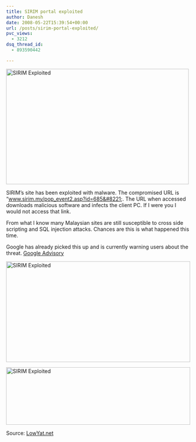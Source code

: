 ```yaml
---
title: SIRIM portal exploited
author: Danesh
date: 2008-05-22T15:39:54+00:00
url: /posts/sirim-portal-exploited/
pvc_views:
  - 3212
dsq_thread_id:
  - 893590442

---
```

[<img loading="lazy" class="alignnone size-full wp-image-583" title="SIRIM Exploited" src="/wp-content/uploads/2008/05/sirim-exploited1.png" alt="SIRIM Exploited" width="496" height="313" />][1]

SIRIM&#8217;s site has been exploited with malware. The compromised URL is &#8220;www.sirim.my/pop_event2.asp?id=685&#8221;. The URL when accessed downloads malicious software and infects the client PC. If I were you I would not access that link.

From what I know many Malaysian sites are still susceptible to cross side scripting and SQL injection attacks. Chances are this is what happened this time.

Google has already picked this up and is currently warning users about the threat. [Google Advisory][2]

[<img loading="lazy" class="alignnone size-full wp-image-584" title="SIRIM Exploited" src="/wp-content/uploads/2008/05/sirim-exploited2.png" alt="SIRIM Exploited" width="500" height="273" />][3]

[<img loading="lazy" class="alignnone size-full wp-image-582" title="SIRIM Exploited" src="/wp-content/uploads/2008/05/sirim-exploited3.png" alt="SIRIM Exploited" width="500" height="156" />][4]

Source: [LowYat.net][5]

 [1]: /wp-content/uploads/2008/05/sirim-exploited1.png
 [2]: http://www.google.com/safebrowsing/diagnostic?site=sirim.my.
 [3]: /wp-content/uploads/2008/05/sirim-exploited2.png
 [4]: /wp-content/uploads/2008/05/sirim-exploited3.png
 [5]: http://www.lowyat.net/v2/latest/sirim-website-latest-to-be-compromised.html